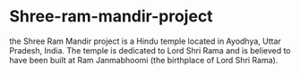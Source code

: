 # Shree-ram-mandir-project
the Shree Ram Mandir project is a Hindu temple located in Ayodhya, Uttar Pradesh, India. The temple is dedicated to Lord Shri Rama and is believed to have been built at Ram Janmabhoomi (the birthplace of Lord Shri Rama).
